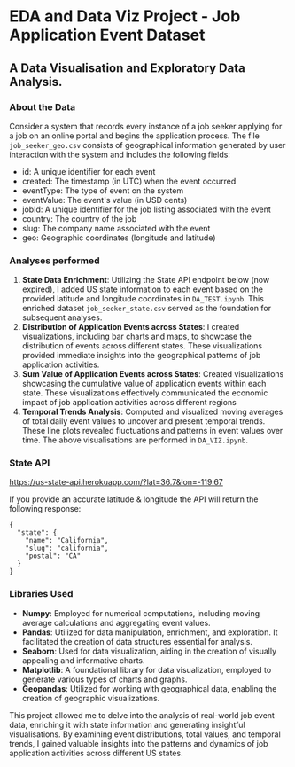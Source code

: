 # EDA and Data Viz Project - Job Application Event Dataset
## A Data Visualisation and Exploratory Data Analysis. 
 
### About the Data
Consider a system that records every instance of a job seeker applying for a job on an online portal and begins the application process. The file `job_seeker_geo.csv` consists of geographical information generated by user interaction with the system and includes the following fields:

- id: A unique identifier for each event
- created: The timestamp (in UTC) when the event occurred
- eventType: The type of event on the system
- eventValue: The event's value (in USD cents)
- jobId: A unique identifier for the job listing associated with the event
- country: The country of the job
- slug: The company name associated with the event
- geo: Geographic coordinates (longitude and latitude)

### Analyses performed
1. **State Data Enrichment**: Utilizing the State API endpoint below (now expired), I added US state information to each event based on the provided latitude and longitude coordinates in `DA_TEST.ipynb`. This enriched dataset `job_seeker_state.csv` served as the foundation for subsequent analyses.
2. **Distribution of Application Events across States**: I created visualizations, including bar charts and maps, to showcase the distribution of events across different states.  These visualizations provided immediate insights into the geographical patterns of job application activities.
3. **Sum Value of Application Events across States**: Created visualizations showcasing the cumulative value of application events within each state. These visualizations effectively communicated the economic impact of job application activities across different regions
4. **Temporal Trends Analysis**: Computed and visualized moving averages of total daily event values to uncover and present temporal trends. These line plots revealed fluctuations and patterns in event values over time. The above visualisations are performed in `DA_VIZ.ipynb`. 

### State API
https://us-state-api.herokuapp.com/?lat=36.7&lon=-119.67

If you provide an accurate latitude & longitude the API will return the following response:

```
{
  "state": {
    "name": "California",
    "slug": "california",
    "postal": "CA"
  }
}
```

### Libraries Used
- **Numpy**: Employed for numerical computations, including moving average calculations and aggregating event values.
- **Pandas**: Utilized for data manipulation, enrichment, and exploration. It facilitated the creation of data structures essential for analysis.
- **Seaborn**: Used for data visualization, aiding in the creation of visually appealing and informative charts.
- **Matplotlib**: A foundational library for data visualization, employed to generate various types of charts and graphs.
- **Geopandas**: Utilized for working with geographical data, enabling the creation of geographic visualizations.

This project allowed me to delve into the analysis of real-world job event data, enriching it with state information and generating insightful visualisations. By examining event distributions, total values, and temporal trends, I gained valuable insights into the patterns and dynamics of job application activities across different US states.
